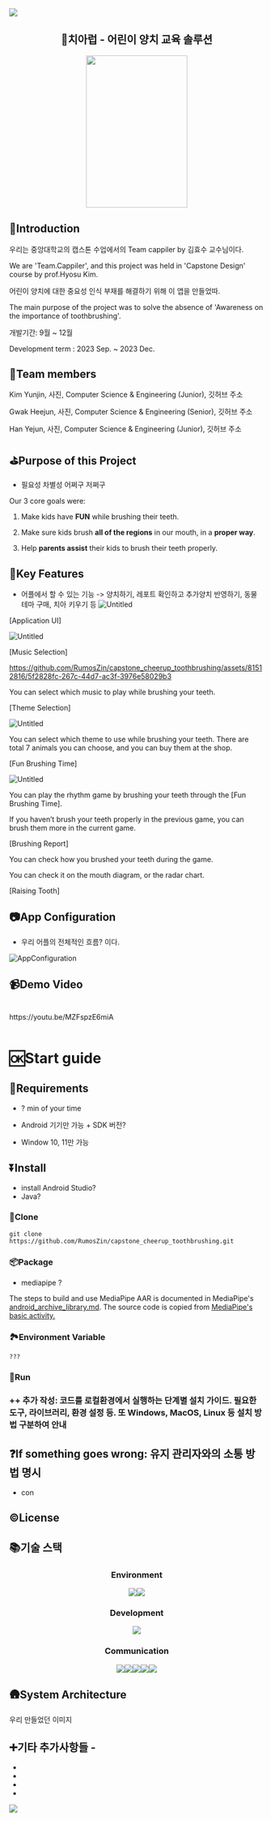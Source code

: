<img src="https://capsule-render.vercel.app/api?type=wave&color=D7E9FF&height=300&section=header&text=Cheer-Up%20&fontSize=90&fontColor=489BF9" />

<div align="center">

## 🦷치아럽 - 어린이 양치 교육 솔루션

<img src="https://github.com/RumosZin/capstone_cheerup_toothbrushing/assets/80732503/702dd54e-dff5-4c39-a9e0-379aa7f12a8d" width="200" height="300">

</div>

## 🧐Introduction

우리는 중앙대학교의 캡스톤 수업에서의 Team cappiler by 김효수 교수님이다.

We are 'Team.Cappiler', and this project was held in 'Capstone Design' course by prof.Hyosu Kim.

어린이 양치에 대한 중요성 인식 부재를 해결하기 위해 이 앱을 만들었따.

The main purpose of the project was to solve the absence of 'Awareness on the importance of toothbrushing'.

개발기간: 9월 ~ 12월

Development term : 2023 Sep. ~ 2023 Dec.



## 👥Team members

Kim Yunjin, 사진, Computer Science & Engineering (Junior), 깃허브 주소

Gwak Heejun, 사진, Computer Science & Engineering (Senior), 깃허브 주소

Han Yejun, 사진, Computer Science & Engineering (Junior), 깃허브 주소



## ⛳Purpose of this Project

- 필요성 차별성 어쩌구 저쩌구 

Our 3 core goals were:

1. Make kids have **FUN** while brushing their teeth.

2. Make sure kids brush **all of the regions** in our mouth, in a **proper way**.

3. Help **parents assist** their kids to brush their teeth properly.




## 🔑Key Features

- 어플에서 할 수 있는 기능 -> 양치하기, 레포트 확인하고 추가양치 반영하기, 동물 테마 구매, 치아 키우기 등
![Untitled](https://github.com/RumosZin/capstone_cheerup_toothbrushing/assets/81512816/5f2828fc-267c-44d7-ac3f-3976e58029b3)

[Application UI]

![Untitled](https://prod-files-secure.s3.us-west-2.amazonaws.com/7ee22bbf-f04e-4fa4-9f6a-3c3277e80c15/fd0cb8ba-6c2f-469e-99cd-d55d122c87b1/Untitled.png)

[Music Selection]

https://github.com/RumosZin/capstone_cheerup_toothbrushing/assets/81512816/5f2828fc-267c-44d7-ac3f-3976e58029b3

You can select which music to play while brushing your teeth.

[Theme Selection]

![Untitled](https://prod-files-secure.s3.us-west-2.amazonaws.com/7ee22bbf-f04e-4fa4-9f6a-3c3277e80c15/7e4f9b90-57ac-41da-b296-91ea000d6955/Untitled.png)

You can select which theme to use while brushing your teeth. There are total 7 animals you can choose, and you can buy them at the shop.

[Fun Brushing Time]

![Untitled](https://prod-files-secure.s3.us-west-2.amazonaws.com/7ee22bbf-f04e-4fa4-9f6a-3c3277e80c15/86e7fe90-108f-4ca3-9ab7-5f2d6edaff94/Untitled.png)

You can play the rhythm game by brushing your teeth through the [Fun Brushing Time].

If you haven’t brush your teeth properly in the previous game, you can brush them more in the current game.

[Brushing Report]

You can check how you brushed your teeth during the game. 

You can check it on the mouth diagram, or the radar chart.

[Raising Tooth]



## 📷App Configuration

- 우리 어플의 전체적인 흐름? 이다.

![AppConfiguration](https://github.com/RumosZin/capstone_cheerup_toothbrushing/assets/80732503/45921b82-11a9-4374-9f06-ae15349ba59c)





## 📹Demo Video
<br>
https://youtu.be/MZFspzE6miA
<br><br>

# 🆗Start guide

## 🔻Requirements

- ? min of your time

- Android 기기만 가능 + SDK 버전?

- Window 10, 11만 가능


## ⏬Install

- install Android Studio?
- Java?

### 👬Clone

```
git clone https://github.com/RumosZin/capstone_cheerup_toothbrushing.git
```



### 📦Package

- mediapipe ?

The steps to build and use MediaPipe AAR is documented in MediaPipe's [android_archive_library.md](https://google.github.io/mediapipe/getting_started/android_archive_library.html). The source code is copied from [MediaPipe's basic activity.](https://github.com/google/mediapipe/blob/master/mediapipe/examples/android/src/java/com/google/mediapipe/apps/basic/MainActivity.java)



### 🏞️Environment Variable

```
???
```



### 🏃Run




### ++ 추가 작성: 코드를 로컬환경에서 실행하는 단계별 설치 가이드. 필요한 도구, 라이브러리, 환경 설정 등. 또 Windows, MacOS, Linux 등 설치 방법 구분하여 안내



## ❓If something goes wrong: 유지 관리자와의 소통 방법 명시

- con


## ©️License



## 📚기술 스택

<div align='center'>

### Environment

<img src="https://img.shields.io/badge/Android Studio-3DDC84?style=for-the-badge&logo=Android&logoColor=white"><img src="https://img.shields.io/badge/github-181717?style=for-the-badge&logo=github&logoColor=white">

### Development

<img src="https://img.shields.io/badge/Java-007396?style=for-the-badge&logo=Java&logoColor=white">

### Communication

<img src="https://img.shields.io/badge/Slack-4A154B?style=for-the-badge&logo=slack&logoColor=white"><img src="https://img.shields.io/badge/Notion-000000?style=for-the-badge&logo=Notion&logoColor=white"><img src="https://img.shields.io/badge/Discord-5865F2?style=for-the-badge&logo=Discord&logoColor=white"><img src="https://img.shields.io/badge/Google Meet-00897B?style=for-the-badge&logo=Google Meet&logoColor=white"><img src="https://img.shields.io/badge/Figma-F24E1E?style=for-the-badge&logo=Figma&logoColor=white">
</div>


## 🛖System Architecture

우리 만들었던 이미지



## ➕기타 추가사항들 - 

-
-
-
-

<img src="https://capsule-render.vercel.app/api?type=wave&color=D7E9FF&height=300&section=footer&fontSize=90" />
